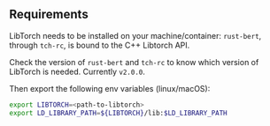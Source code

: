 ## Requirements

LibTorch needs to be installed on your machine/container: `rust-bert`, through `tch-rc`, is bound to the C++ Libtorch API.

Check the version of `rust-bert` and `tch-rc` to know which version of LibTorch is needed.
Currently `v2.0.0`.

Then export the following env variables (linux/macOS):

```bash
export LIBTORCH=<path-to-libtorch>
export LD_LIBRARY_PATH=${LIBTORCH}/lib:$LD_LIBRARY_PATH
```
